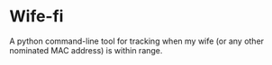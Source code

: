 # Wife-fi
A python command-line tool for tracking when my wife (or any other nominated MAC address) is within range.

